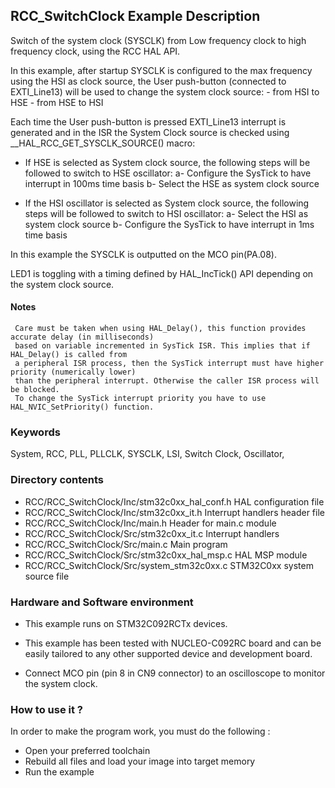## <b>RCC_SwitchClock Example Description</b>

Switch of the system clock (SYSCLK) from Low frequency clock to high frequency clock, using the RCC HAL API.

In this example, after startup SYSCLK is configured to the max frequency using the HSI as clock source, 
the User push-button (connected to EXTI_Line13) will be
used to change the system clock source:
    - from HSI to HSE
    - from HSE to HSI
	
Each time the User push-button is pressed EXTI_Line13 interrupt is generated and in the ISR
the System Clock source is checked using __HAL_RCC_GET_SYSCLK_SOURCE() macro:

- If HSE is selected as System clock source, the following steps will be followed to switch
   to HSE oscillator:
     a- Configure the SysTick to have interrupt in 100ms time basis
     b- Select the HSE as system clock source


- If the HSI oscillator is selected as System clock source, the following steps will be followed to switch
   to HSI oscillator:
     a- Select the HSI as system clock source
     b- Configure the SysTick to have interrupt in 1ms time basis

In this example the SYSCLK is outputted on the MCO pin(PA.08).

LED1 is toggling with a timing defined by HAL_IncTick() API depending on the system clock source.

#### <b>Notes</b>

     Care must be taken when using HAL_Delay(), this function provides accurate delay (in milliseconds)
     based on variable incremented in SysTick ISR. This implies that if HAL_Delay() is called from
     a peripheral ISR process, then the SysTick interrupt must have higher priority (numerically lower)
     than the peripheral interrupt. Otherwise the caller ISR process will be blocked.
     To change the SysTick interrupt priority you have to use HAL_NVIC_SetPriority() function.
      
### <b>Keywords</b>

System, RCC, PLL, PLLCLK, SYSCLK, LSI, Switch Clock, Oscillator,

### <b>Directory contents</b>

  - RCC/RCC_SwitchClock/Inc/stm32c0xx_hal_conf.h    HAL configuration file
  - RCC/RCC_SwitchClock/Inc/stm32c0xx_it.h          Interrupt handlers header file
  - RCC/RCC_SwitchClock/Inc/main.h                  Header for main.c module  
  - RCC/RCC_SwitchClock/Src/stm32c0xx_it.c          Interrupt handlers
  - RCC/RCC_SwitchClock/Src/main.c                  Main program
  - RCC/RCC_SwitchClock/Src/stm32c0xx_hal_msp.c     HAL MSP module
  - RCC/RCC_SwitchClock/Src/system_stm32c0xx.c      STM32C0xx system source file

### <b>Hardware and Software environment</b>

  - This example runs on STM32C092RCTx devices.

  - This example has been tested with NUCLEO-C092RC
    board and can be easily tailored to any other supported device
    and development board.

  - Connect MCO pin (pin 8 in CN9 connector) to an oscilloscope to monitor the system clock.


### <b>How to use it ?</b>

In order to make the program work, you must do the following :

 - Open your preferred toolchain
 - Rebuild all files and load your image into target memory
 - Run the example


